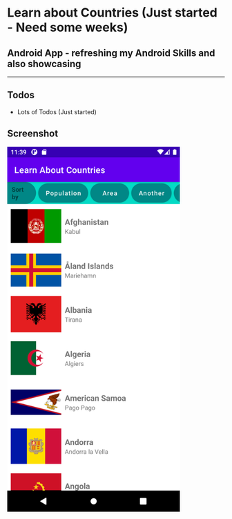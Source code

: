 <h1>Learn about Countries (Just started - Need some weeks)</h1>
<h2>Android App - refreshing my Android Skills and also showcasing</h2>
<hr>
<h2>Todos</h2>
<ul>
  <li>Lots of Todos (Just started)</li>
</ul>

<h2>Screenshot</h2>
<img src="screenshots/Screenshot_1635788388.png" alt="Initial Pic" width="400"/>